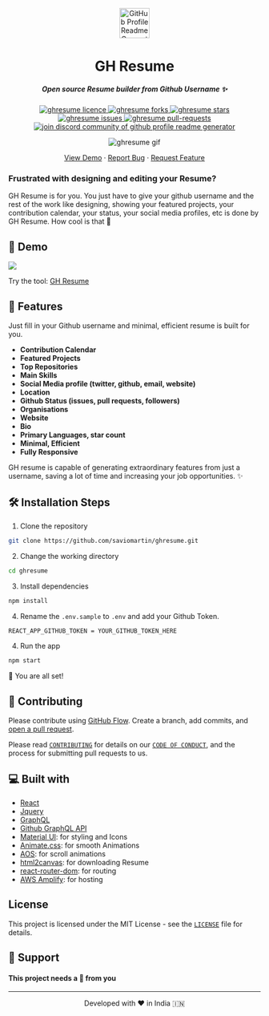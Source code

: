 <p align="center">
  <a href="https://saviomartin.github.io/gh-profile-readme-generator">
    <img alt="GitHub Profile Readme Generator" src="https://raw.githubusercontent.com/saviomartin/ghresume/main/public/assets/logo512.png?token=AOYHIIAMP2QDV5ZFGKZU74LAHSDRG" width="60" />
  </a>
</p>
<h1 align="center">
  GH Resume
</h1>
<h5 align="center">Open source Resume builder from Github Username ✨️</h5>

<p align="center">
<a href="https://github.com/saviomartin/ghresume/blob/master/LICENSE" target="blank">
<img src="https://img.shields.io/github/license/saviomartin/ghresume?style=flat-square" alt="ghresume licence" />
</a>
<a href="https://github.com/saviomartin/ghresume/fork" target="blank">
<img src="https://img.shields.io/github/forks/saviomartin/ghresume?style=flat-square" alt="ghresume forks"/>
</a>
<a href="https://github.com/saviomartin/ghresume/stargazers" target="blank">
<img src="https://img.shields.io/github/stars/saviomartin/ghresume?style=flat-square" alt="ghresume stars"/>
</a>
<a href="https://github.com/saviomartin/ghresume/issues" target="blank">
<img src="https://img.shields.io/github/issues/saviomartin/ghresume?style=flat-square" alt="ghresume issues"/>
</a>
<a href="https://github.com/saviomartin/ghresume/pulls" target="blank">
<img src="https://img.shields.io/github/issues-pr/saviomartin/ghresume?style=flat-square" alt="ghresume pull-requests"/>
</a>
<a href="https://discord.gg/HHMs7Eg" target="blank">
<img src="https://img.shields.io/discord/735303195105951764?label=Join%20Community&logo=discord&style=flat-square" alt="join discord community of github profile readme generator"/>
</a>
</p>

<p align="center"><img src="./src/images/ghresume.gif" alt="ghresume gif" /></p>

<p align="center">
    <a href="https://saviomartin.github.io/gh-profile-readme-generator" target="blank">View Demo</a>
    ·
    <a href="https://github.com/saviomartin/ghresume/issues/new/choose">Report Bug</a>
    ·
    <a href="https://github.com/saviomartin/ghresume/issues/new/choose">Request Feature</a>
</p>

### Frustrated with designing and editing your Resume?

GH Resume is for you. You just have to give your github username and the rest of the work like designing, showing your featured projects, your contribution calendar, your status, your social media profiles, etc is done by GH Resume. How cool is that 🙌

## 🚀 Demo

<a href="https://saviomartin.github.io/gh-profile-readme-generator" target="blank">
<img src="https://img.shields.io/website?url=https%3A%2F%2Fsaviomartin.github.io%2Fgh-profile-readme-generator&logo=github&style=flat-square" />
</a>

Try the tool: [GH Resume](https://saviomartin.github.io/gh-profile-readme-generator)

## 🧐 Features

Just fill in your Github username and minimal, efficient resume is built for you.

- **Contribution Calendar**
- **Featured Projects**
- **Top Repositories**
- **Main Skills**
- **Social Media profile (twitter, github, email, website)**
- **Location**
- **Github Status (issues, pull requests, followers)**
- **Organisations**
- **Website**
- **Bio**
- **Primary Languages, star count**
- **Minimal, Efficient**
- **Fully Responsive**

GH resume is capable of generating extraordinary features from just a username, saving a lot of time and increasing your job opportunities. ✨️

## 🛠️ Installation Steps

1. Clone the repository

```bash
git clone https://github.com/saviomartin/ghresume.git
```

2. Change the working directory

```bash
cd ghresume
```

3. Install dependencies

```bash
npm install
```

4. Rename the `.env.sample` to `.env` and add your Github Token.

```bash
REACT_APP_GITHUB_TOKEN = YOUR_GITHUB_TOKEN_HERE
```

4. Run the app

```bash
npm start
```

🌟 You are all set!

## 🍰 Contributing

Please contribute using [GitHub Flow](https://guides.github.com/introduction/flow). Create a branch, add commits, and [open a pull request](https://github.com/saviomartin/ghresume/compare).

Please read [`CONTRIBUTING`](CONTRIBUTING.md) for details on our [`CODE OF CONDUCT`](CODE_OF_CONDUCT.md), and the process for submitting pull requests to us.

## 💻 Built with

- [React](https://reactjs.org/)
- [Jquery](https://jquery.com/)
- [GraphQL](https://graphql.org/)
- [Github GraphQL API](https://docs.github.com/en/graphql)
- [Material UI](http://material-ui.com/): for styling and Icons
- [Animate.css](https://animate.style/): for smooth Animations
- [AOS](https://michalsnik.github.io/aos/): for scroll animations
- [html2canvas](https://html2canvas.hertzen.com/): for downloading Resume
- [react-router-dom](https://reactrouter.com/web/guides/quick-start): for routing
- [AWS Amplify](https://aws.amazon.com/amplify/): for hosting

## License

This project is licensed under the MIT License - see the [`LICENSE`](LICENSE) file for details.

## 🙏 Support

#### This project needs a 🌟 from you

<hr>
<p align="center">
Developed with ❤️ in India 🇮🇳 
</p>
